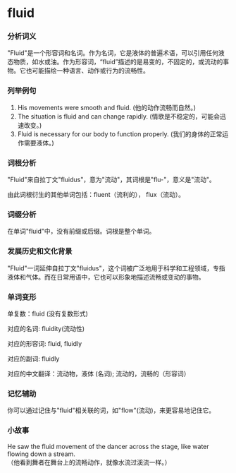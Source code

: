 # fluid

### 分析词义

  

"Fluid"是一个形容词和名词。作为名词，它是液体的普遍术语，可以引用任何液态物质，如水或油。作为形容词，“fluid”描述的是易变的，不固定的，或流动的事物。它也可能描绘一种语言、动作或行为的流畅性。

  

### 列举例句

  

1.  His movements were smooth and fluid. (他的动作流畅而自然。)
2.  The situation is fluid and can change rapidly. (情歌是不稳定的，可能会迅速改变。)
3.  Fluid is necessary for our body to function properly. (我们的身体的正常运作需要液体。)

  

### 词根分析

  

"Fluid"来自拉丁文"fluidus"，意为"流动"，其词根是"flu-"，意义是"流动"。

  

由此词根衍生的其他单词包括：fluent（流利的）， flux（流动）。

  

### 词缀分析

  

在单词"fluid"中，没有前缀或后缀。词根是整个单词。

  

### 发展历史和文化背景

  

"Fluid"一词延伸自拉丁文"fluidus"，这个词被广泛地用于科学和工程领域，专指液体和气体。而在日常用语中，它也可以形象地描述流畅或变动的事物。

  

### 单词变形

  

单复数：fluid (没有复数形式)

  

对应的名词: fluidity(流动性)

  

对应的形容词: fluid, fluidly

  

对应的副词: fluidly

  

对应的中文翻译：流动物，液体 (名词); 流动的，流畅的（形容词）

  

### 记忆辅助

  

你可以通过记住与"fluid"相关联的词，如"flow"(流动)，来更容易地记住它。

  

### 小故事

  

He saw the fluid movement of the dancer across the stage, like water flowing down a stream.  
（他看到舞者在舞台上的流畅动作，就像水流过溪流一样。）
